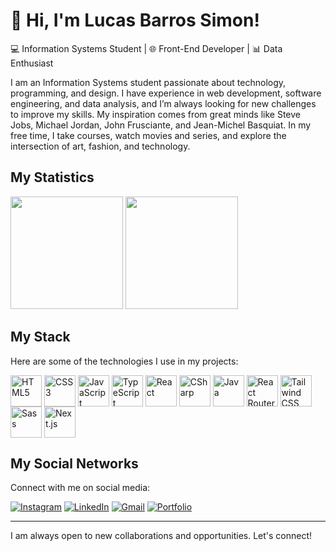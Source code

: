<div>
<h1>🎯 Hi, I'm Lucas Barros Simon!</h1>
<p>💻 Information Systems Student | 🌐 Front-End Developer | 📊 Data Enthusiast</p>
</div>

<p>I am an Information Systems student passionate about technology, programming, and design. I have experience in web development, software engineering, and data analysis, and I’m always looking for new challenges to improve my skills. My inspiration comes from great minds like Steve Jobs, Michael Jordan, John Frusciante, and Jean-Michel Basquiat. In my free time, I take courses, watch movies and series, and explore the intersection of art, fashion, and technology.</p>

<h2>My Statistics</h2>
<div>
  <img height="180em" src="https://github-readme-stats.vercel.app/api?username=21lucasbarros&theme=dark&include_all_commits=true&show_icons=true"/>
  <img height="180em" src="https://github-readme-stats.vercel.app/api/top-langs/?username=21lucasbarros&theme=dark&layout=compact"/>
</div>

<h2>My Stack</h2>
<p>Here are some of the technologies I use in my projects:</p>
<div>
  <img width="50px" align="center" src="https://cdn.jsdelivr.net/gh/devicons/devicon/icons/html5/html5-plain-wordmark.svg" alt="HTML5"/>
  <img width="50px" align="center" src="https://cdn.jsdelivr.net/gh/devicons/devicon/icons/css3/css3-plain-wordmark.svg" alt="CSS3"/>
  <img width="50px" align="center" src="https://cdn.jsdelivr.net/gh/devicons/devicon/icons/javascript/javascript-plain.svg" alt="JavaScript"/>
  <img width="50px" align="center" src="https://cdn.jsdelivr.net/gh/devicons/devicon/icons/typescript/typescript-original.svg" alt="TypeScript"/>
  <img width="50px" align="center" src="https://cdn.jsdelivr.net/gh/devicons/devicon/icons/react/react-original.svg" alt="React"/>
  <img width="50px" align="center" src="https://cdn.jsdelivr.net/gh/devicons/devicon/icons/csharp/csharp-original.svg" alt="CSharp"/>
  <img width="50px" align="center" src="https://cdn.jsdelivr.net/gh/devicons/devicon/icons/java/java-original.svg" alt="Java"/>
  <img width="50px" align="center" src="https://cdn.jsdelivr.net/gh/devicons/devicon/icons/reactrouter/reactrouter-original.svg" alt="React Router"/>
  <img width="50px" align="center" src="https://www.vectorlogo.zone/logos/tailwindcss/tailwindcss-icon.svg" alt="Tailwind CSS"/>
  <img width="50px" align="center" src="https://cdn.jsdelivr.net/gh/devicons/devicon/icons/sass/sass-original.svg" alt="Sass"/>
  <img width="50px" align="center" src="https://cdn.jsdelivr.net/gh/devicons/devicon/icons/nextjs/nextjs-original.svg" alt="Next.js"/>
</div>

<h2>My Social Networks</h2>
<p>Connect with me on social media:</p>

[![Instagram](https://img.shields.io/badge/Instagram-232323?style=for-the-badge&logo=instagram&logoColor=white)](https://instagram.com/21lucasbarros)
[![LinkedIn](https://img.shields.io/badge/LinkedIn-232323?style=for-the-badge&logo=linkedin&logoColor=white)](https://www.linkedin.com/in/lucasbarrossimon/)
[![Gmail](https://img.shields.io/badge/Gmail-232323?style=for-the-badge&logo=gmail&logoColor=white)](mailto:devlucasbarros@gmail.com)
[![Portfolio](https://img.shields.io/badge/PORTFOLIO-232323?style=for-the-badge&logo=About.me&logoColor=white)](https://lucasbarrosdev.vercel.app/)

---

<p>I am always open to new collaborations and opportunities. Let's connect!</p>
